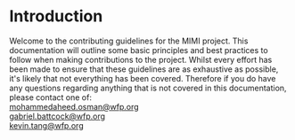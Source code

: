 # Introduction

Welcome to the contributing guidelines for the MIMI project. This documentation will outline some basic principles and best practices to follow when making contributions to the project. Whilst every effort has been made to ensure that these guidelines are as exhaustive as possible, it's likely that not everything has been covered. Therefore if you do have any questions regarding anything that is not covered in this documentation, please contact one of: <br>
[mohammedaheed.osman@wfp.org](mohammedaheed.osman@wfp.org) <br>
[gabriel.battcock@wfp.org](gabriel.battcock@wfp.org) <br>
[kevin.tang@wfp.org](keving.tang@wfp.org) <br>

